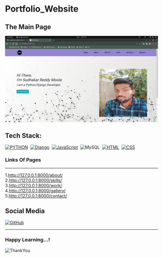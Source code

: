 # Portfolio_Website

## The Main Page 

![Alt text](Home.png)

Tech Stack:
--------------

[![PYTHON](https://img.shields.io/badge/Python-3776AB?style=for-the-badge&logo=python&logoColor=white)](https://github.com/sudhakarreddy31/Portfolio_Website/search?l=python)&nbsp;
[![Django](https://img.shields.io/badge/django-%23092E20.svg?logo=django&logoColor=white&style=for-the-badge)](https://github.com/sudhakarreddy31/Portfolio_Website/search?l=python)&nbsp;
[![JavaScript](https://img.shields.io/badge/JavaScript-F7DF1E?style=for-the-badge&logo=javascript&logoColor=black)](https://github.com/sudhakarreddy31/Portfolio_Website/search?l=javascript)&nbsp;
![MySQL](https://img.shields.io/badge/mysql-%2300f.svg?logo=mysql&logoColor=white&style=for-the-badge)&nbsp;
[![HTML](https://img.shields.io/badge/html5%20-%23E34F26.svg?&style=for-the-badge&logo=html5&logoColor=white)](https://github.com/sudhakarreddy31/Portfolio_Website/search?l=html)&nbsp;
[![CSS](https://img.shields.io/badge/css3%20-%231572B6.svg?&style=for-the-badge&logo=css3&logoColor=white)](https://github.com/sudhakarreddy31/Portfolio_Website/search?l=css)&nbsp;




### Links Of Pages
----------------------------------

1.http://127.0.0.1:8000/about/ <br>
2.http://127.0.0.1:8000/skills/ <br>
3.http://127.0.0.1:8000/work/ <br>
4.http://127.0.0.1:8000/gallery/ <br>
5.http://127.0.0.1:8000/contact/ <br>





## Social Media



[![GitHub](https://img.shields.io/badge/GitHub-100000?style=for-the-badge&logo=github&logoColor=white)](https://github.com/sudhakarreddy31/)&nbsp;

-------


### Happy Learning...!

![ThankYou](https://img.shields.io/badge/thankyou-2874A6?style=for-the-badge&logo=&logoColor=white)